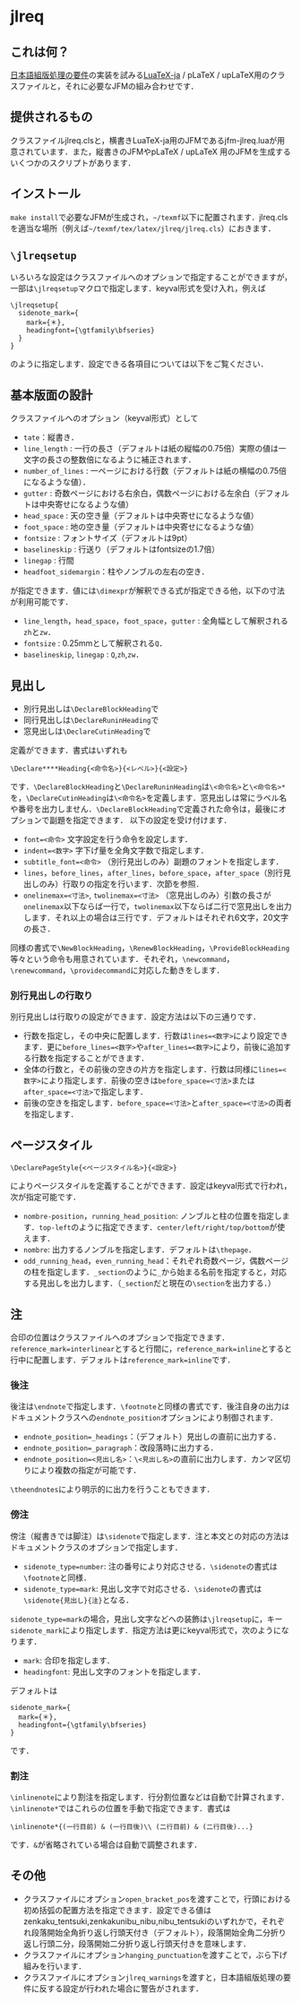 # jlreq

## これは何？
[日本語組版処理の要件](https://www.w3.org/TR/jlreq/ja/)の実装を試みる[LuaTeX-ja](https://osdn.jp/projects/luatex-ja/wiki/FrontPage) / pLaTeX / upLaTeX用のクラスファイルと，それに必要なJFMの組み合わせです．

## 提供されるもの
クラスファイルjlreq.clsと，横書きLuaTeX-ja用のJFMであるjfm-jlreq.luaが用意されています．また，縦書きのJFMやpLaTeX / upLaTeX 用のJFMを生成するいくつかのスクリプトがあります．

## インストール
`make install`で必要なJFMが生成され，`~/texmf`以下に配置されます．jlreq.clsを適当な場所（例えば`~/texmf/tex/latex/jlreq/jlreq.cls`）におきます．

## `\jlreqsetup`
いろいろな設定はクラスファイルへのオプションで指定することができますが，一部は`\jlreqsetup`マクロで指定します．keyval形式を受け入れ，例えば

````
\jlreqsetup{
  sidenote_mark={
    mark={＊},
    headingfont={\gtfamily\bfseries}
  }
}
````

のように指定します．設定できる各項目については以下をご覧ください．

## 基本版面の設計
クラスファイルへのオプション（keyval形式）として

* `tate`：縦書き．
* `line_length` : 一行の長さ（デフォルトは紙の縦幅の0.75倍）実際の値は一文字の長さの整数倍になるように補正されます．
* `number_of_lines` : 一ページにおける行数（デフォルトは紙の横幅の0.75倍になるような値）．
* `gutter` : 奇数ページにおける右余白，偶数ページにおける左余白（デフォルトは中央寄せになるような値）
* `head_space` : 天の空き量（デフォルトは中央寄せになるような値）
* `foot_space` : 地の空き量（デフォルトは中央寄せになるような値）
* `fontsize` : フォントサイズ（デフォルトは9pt）
* `baselineskip` : 行送り（デフォルトはfontsizeの1.7倍）
* `linegap` : 行間
* `headfoot_sidemargin`：柱やノンブルの左右の空き．

が指定できます．値には`\dimexpr`が解釈できる式が指定できる他，以下の寸法が利用可能です．

* `line_length`，`head_space`，`foot_space`，`gutter` : 全角幅として解釈される`zh`と`zw`．
* `fontsize` : 0.25mmとして解釈される`Q`．
* `baselineskip`, `linegap` : `Q`,`zh`,`zw`．

## 見出し
* 別行見出しは`\DeclareBlockHeading`で
* 同行見出しは`\DeclareRuninHeading`で
* 窓見出しは`\DeclareCutinHeading`で

定義ができます．書式はいずれも

```
\Declare****Heading{<命令名>}{<レベル>}{<設定>}
```

です．`\DeclareBlockHeading`と`\DeclareRuninHeading`は`\<命令名>`と`\<命令名>*`を，`\DeclareCutinHeading`は`\<命令名>`を定義します．窓見出しは常にラベル名や番号を出力しません．`\DeclareBlockHeading`で定義された命令は，最後にオプションで副題を指定できます．
以下の設定を受け付けます．

* `font=<命令>` 文字設定を行う命令を設定します．
* `indent=<数字>` 字下げ量を全角文字数で指定します．
* `subtitle_font=<命令>` （別行見出しのみ）副題のフォントを指定します．
* `lines`，`before_lines`，`after_lines`，`before_space`，`after_space`（別行見出しのみ）行取りの指定を行います．次節を参照．
* `onelinemax=<寸法>`, `twolinemax=<寸法>` （窓見出しのみ）引数の長さが`onelinemax`以下ならば一行で，`twolinemax`以下ならば二行で窓見出しを出力します．それ以上の場合は三行です．デフォルトはそれぞれ6文字，20文字の長さ．

同様の書式で`\NewBlockHeading`，`\RenewBlockHeading`，`\ProvideBlockHeading`等々という命令も用意されています．それぞれ，`\newcommand`，`\renewcommand`，`\providecommand`に対応した動きをします．


### 別行見出しの行取り
別行見出しは行取りの設定ができます．設定方法は以下の三通りです．

* 行数を指定し，その中央に配置します．行数は`lines=<数字>`により設定できます．更に`before_lines=<数字>`や`after_lines=<数字>`により，前後に追加する行数を指定することができます．
* 全体の行数と，その前後の空きの片方を指定します．行数は同様に`lines=<数字>`により指定します．前後の空きは`before_space=<寸法>`または`after_space=<寸法>`で指定します．
* 前後の空きを指定します．`before_space=<寸法>`と`after_space=<寸法>`の両者を指定します．


## ページスタイル

``\DeclarePageStyle{<ページスタイル名>}{<設定>}``

によりページスタイルを定義することができます．設定はkeyval形式で行われ，次が指定可能です．

* `nombre-position`，`running_head_position`: ノンブルと柱の位置を指定します．`top-left`のように指定できます．`center/left/right/top/bottom`が使えます．
* `nombre`: 出力するノンブルを指定します．デフォルトは`\thepage`．
* `odd_running_head`，`even_running_head`：それぞれ奇数ページ，偶数ページの柱を指定します．`_section`のように`_`から始まる名前を指定すると，対応する見出しを出力します．（`_section`だと現在の`\section`を出力する．）


## 注
合印の位置はクラスファイルへのオプションで指定できます．
`reference_mark=interlinear`とすると行間に，`reference_mark=inline`とすると行中に配置します．デフォルトは`reference_mark=inline`です．

### 後注
後注は`\endnote`で指定します．`\footnote`と同様の書式です．後注自身の出力はドキュメントクラスへの`endnote_position`オプションにより制御されます．

* `endnote_position=_headings`：（デフォルト）見出しの直前に出力する．
* `endnote_position=_paragraph`：改段落時に出力する．
* `endnote_position=<見出し名>`：`\<見出し名>`の直前に出力します．カンマ区切りにより複数の指定が可能です．

``\theendnotes``により明示的に出力を行うこともできます．

### 傍注
傍注（縦書きでは脚注）は`\sidenote`で指定します．注と本文との対応の方法はドキュメントクラスのオプションで指定します．

* `sidenote_type=number`: 注の番号により対応させる．`\sidenote`の書式は`\footnote`と同様．
* `sidenote_type=mark`: 見出し文字で対応させる．`\sidenote`の書式は`\sidenote{見出し}{注}`となる．

`sidenote_type=mark`の場合，見出し文字などへの装飾は`\jlreqsetup`に，キー`sidenote_mark`により指定します．指定方法は更にkeyval形式で，次のようになります．

* `mark`: 合印を指定します．
* `headingfont`: 見出し文字のフォントを指定します．

デフォルトは
````
sidenote_mark={
  mark={＊},
  headingfont={\gtfamily\bfseries}
}
````
です．

### 割注
`\inlinenote`により割注を指定します．行分割位置などは自動で計算されます．`\inlinenote*`ではこれらの位置を手動で指定できます．書式は

``\inlinenote*{(一行目前) & (一行目後)\\ (二行目前) & (二行目後)...}``

です．`&`が省略されている場合は自動で調整されます．

## その他

* クラスファイルにオプション`open_bracket_pos`を渡すことで，行頭における初め括弧の配置方法を指定できます．設定できる値はzenkaku_tentsuki,zenkakunibu_nibu,nibu_tentsukiのいずれかで，それぞれ段落開始全角折り返し行頭天付き（デフォルト），段落開始全角二分折り返し行頭二分，段落開始二分折り返し行頭天付きを意味します．
* クラスファイルにオプション`hanging_punctuation`を渡すことで，ぶら下げ組みを行います．
* クラスファイルにオプション`jlreq_warnings`を渡すと，日本語組版処理の要件に反する設定が行われた場合に警告がされます．

